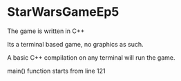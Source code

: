 # StarWarsGameEp5

The game is written in C++

Its a terminal based game, no graphics as such.

A basic C++ compilation on any terminal will run the game.

main() function starts from line 121
